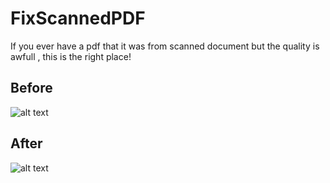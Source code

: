 # FixScannedPDF

If you ever have a pdf that it was from scanned document but the quality is awfull , this is the right place!

## Before

![alt text](https://github.com/VasilisMpletsos/FixScannedPDF/blob/tree/main/assets/before.jpg?raw=true)

## After

![alt text](https://github.com/VasilisMpletsos/FixScannedPDF/blob/assets/fixed.jpg?raw=true)

